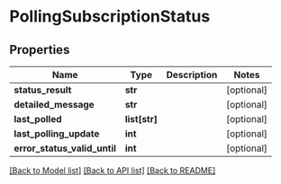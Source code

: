 # PollingSubscriptionStatus

## Properties
Name | Type | Description | Notes
------------ | ------------- | ------------- | -------------
**status_result** | **str** |  | [optional] 
**detailed_message** | **str** |  | [optional] 
**last_polled** | **list[str]** |  | [optional] 
**last_polling_update** | **int** |  | [optional] 
**error_status_valid_until** | **int** |  | [optional] 

[[Back to Model list]](../README.md#documentation-for-models) [[Back to API list]](../README.md#documentation-for-api-endpoints) [[Back to README]](../README.md)

